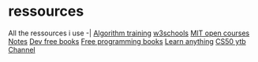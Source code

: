# ressources
All the ressources i use
-|
[Algorithm training](http://www.france-ioi.org/)
[w3schools](https://www.w3schools.com/)
[MIT open courses](https://ocw.mit.edu/courses/)
[Notes](https://goalkicker.com/)
[Dev free books](https://devfreebooks.github.io/)
[Free programming books](https://github.com/EbookFoundation/free-programming-books/blob/master/free-programming-books.md)
[Learn anything](https://github.com/learn-anything/books) 
[CS50 ytb Channel](https://www.youtube.com/user/cs50tv)
